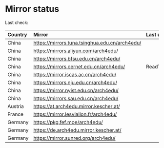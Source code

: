 <script src="./time.js"></script>
# Mirror status
Last check: <script type="text/javascript">localize(1747560203.1370983);</script>

|Country|Mirror|Last update|
|:------|:-----|:----------|
|China|https://mirrors.tuna.tsinghua.edu.cn/arch4edu/|<script type="text/javascript">localize(1747550597);</script>|
|China|https://mirrors.aliyun.com/arch4edu/|<script type="text/javascript">localize(1747550597);</script>|
|China|https://mirrors.bfsu.edu.cn/arch4edu/|<script type="text/javascript">localize(1747507292);</script>|
|China|https://mirrors.cernet.edu.cn/arch4edu/|ReadTimeout|
|China|https://mirror.iscas.ac.cn/arch4edu/|<script type="text/javascript">localize(1747507292);</script>|
|China|https://mirrors.nju.edu.cn/arch4edu/|<script type="text/javascript">localize(1747464412);</script>|
|China|https://mirror.nyist.edu.cn/arch4edu/|<script type="text/javascript">localize(1747507292);</script>|
|China|https://mirrors.sau.edu.cn/arch4edu/|<script type="text/javascript">localize(1731653531);</script>|
|Austria|https://at.arch4edu.mirror.kescher.at/|<script type="text/javascript">localize(1747507292);</script>|
|France|https://mirror.lesviallon.fr/arch4edu/|<script type="text/javascript">localize(1747507292);</script>|
|Germany|https://pkg.fef.moe/arch4edu/|<script type="text/javascript">localize(1747507292);</script>|
|Germany|https://de.arch4edu.mirror.kescher.at/|<script type="text/javascript">localize(1747507292);</script>|
|Germany|https://mirror.sunred.org/arch4edu/|<script type="text/javascript">localize(1747507292);</script>|

<script src="./tablefilter/tablefilter.js"></script>
<script src="./table.js"></script>